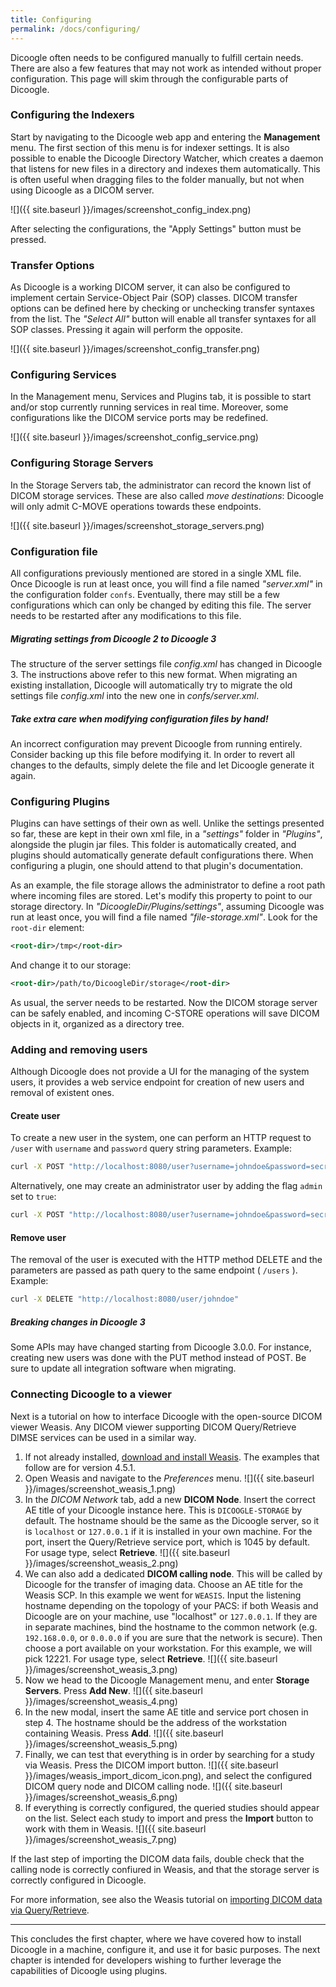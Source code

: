```yaml
---
title: Configuring
permalink: /docs/configuring/
---
```


Dicoogle often needs to be configured manually to fulfill certain needs. There are also a few features that may not work as intended without proper configuration. This page will skim through the configurable parts of Dicoogle.

### Configuring the Indexers

Start by navigating to the Dicoogle web app and entering the **Management** menu. The first section of this menu is for indexer settings. It is also possible to enable the Dicoogle Directory Watcher, which creates a daemon that listens for new files in a directory and indexes them automatically. This is often useful when dragging files to the folder manually, but not when using Dicoogle as a DICOM server.

![]({{ site.baseurl }}/images/screenshot_config_index.png)

After selecting the configurations, the "Apply Settings" button must be pressed.

### Transfer Options

As Dicoogle is a working DICOM server, it can also be configured to implement certain Service-Object Pair (SOP) classes. DICOM transfer options can be defined here by checking or unchecking transfer syntaxes from the list. The _"Select All"_ button will enable all transfer syntaxes for all SOP classes. Pressing it again will perform the opposite.

![]({{ site.baseurl }}/images/screenshot_config_transfer.png)

### Configuring Services

In the Management menu, Services and Plugins tab, it is possible to start and/or stop currently running services in real time. Moreover, some configurations like the DICOM service ports may be redefined.

![]({{ site.baseurl }}/images/screenshot_config_service.png)

### Configuring Storage Servers

In the Storage Servers tab, the administrator can record the known list of DICOM storage services. These are also called _move destinations_: Dicoogle will only admit C-MOVE operations towards these endpoints.

![]({{ site.baseurl }}/images/screenshot_storage_servers.png)

### Configuration file

All configurations previously mentioned are stored in a single XML file.
Once Dicoogle is run at least once, you will find a file named _"server.xml"_ in the configuration folder `confs`.
Eventually, there may still be a few configurations which can only be changed by editing this file.
The server needs to be restarted after any modifications to this file.

<div class="note unreleased">
  <h5>Migrating settings from Dicoogle 2 to Dicoogle 3</h5>
  <p>
  The structure of the server settings file <em>config.xml</em> has changed in Dicoogle 3.
  The instructions above refer to this new format.
  When migrating an existing installation,
  Dicoogle will automatically try to migrate the old settings file <em>config.xml</em>
  into the new one in <em>confs/server.xml</em>.
  </p>
</div>

<div class="note warning">
  <h5>Take extra care when modifying configuration files by hand!</h5>
  <p>An incorrect configuration may prevent Dicoogle from running entirely. Consider backing up this file before modifying it. In order to revert all changes to the defaults, simply delete the file and let Dicoogle generate it again.</p>
</div>

### Configuring Plugins

Plugins can have settings of their own as well. Unlike the settings presented so far, these are kept in their own xml file, in a _"settings"_ folder in _"Plugins"_, alongside the plugin jar files. This folder is automatically created, and plugins should automatically generate default configurations there. When configuring a plugin, one should attend to that plugin's documentation.

As an example, the file storage allows the administrator to define a root path where incoming files are stored. Let's modify this property to point to our storage directory. In _"DicoogleDir/Plugins/settings"_, assuming Dicoogle was run at least once, you will find a file named _"file-storage.xml"_. Look for the `root-dir` element:

```xml
<root-dir>/tmp</root-dir>
```

And change it to our storage:

```xml
<root-dir>/path/to/DicoogleDir/storage</root-dir>
```

As usual, the server needs to be restarted. Now the DICOM storage server can be safely enabled, and incoming C-STORE operations will save DICOM objects in it, organized as a directory tree.

### Adding and removing users

Although Dicoogle does not provide a UI for the managing of the system users, it provides a web service endpoint for creation of new users and removal of existent ones.

#### Create user

To create a new user in the system, one can perform an HTTP request to `/user` with `username` and `password` query string parameters. Example:

``` bash
curl -X POST "http://localhost:8080/user?username=johndoe&password=secret"
```

Alternatively, one may create an administrator user by adding the flag `admin` set to `true`:

``` bash
curl -X POST "http://localhost:8080/user?username=johndoe&password=secret&admin=true"
```

#### Remove user

The removal of the user is executed with the HTTP method DELETE and the parameters are passed as path query to the same endpoint ( `/users` ). Example:

``` bash
curl -X DELETE "http://localhost:8080/user/johndoe"
```

<div class="note unreleased" >
  <h5>Breaking changes in Dicoogle 3</h5>
  
  Some APIs may have changed starting from Dicoogle 3.0.0.
  For instance, creating new users was done with the PUT method instead of POST.
  Be sure to update all integration software when migrating.
</div>

### Connecting Dicoogle to a viewer

Next is a tutorial on how to interface Dicoogle with the open-source DICOM viewer Weasis.
Any DICOM viewer supporting DICOM Query/Retrieve DIMSE services can be used in a similar way.

1. If not already installed, [download and install Weasis](https://weasis.org/en/getting-started/index.html). The examples that follow are for version 4.5.1.
2. Open Weasis and navigate to the _Preferences_ menu.
  ![]({{ site.baseurl }}/images/screenshot_weasis_1.png)
3. In the _DICOM Network_ tab, add a new **DICOM Node**. Insert the correct AE title of your Dicoogle instance here. This is `DICOOGLE-STORAGE` by default. The hostname should be the same as the Dicoogle server, so it is `localhost` or `127.0.0.1` if it is installed in your own machine. For the port, insert the Query/Retrieve service port, which is 1045 by default. For usage type, select **Retrieve**.
  ![]({{ site.baseurl }}/images/screenshot_weasis_2.png)
4. We can also add a dedicated **DICOM calling node**. This will be called by Dicoogle for the transfer of imaging data. Choose an AE title for the Weasis SCP. In this example we went for `WEASIS`. Input the listening hostname depending on the topology of your PACS: if both Weasis and Dicoogle are on your machine, use "localhost" or `127.0.0.1`. If they are in separate machines, bind the hostname to the common network (e.g. `192.168.0.0`, or `0.0.0.0` if you are sure that the network is secure). Then choose a port available on your workstation. For this example, we will pick 12221. For usage type, select **Retrieve**.
  ![]({{ site.baseurl }}/images/screenshot_weasis_3.png)
5. Now we head to the Dicoogle Management menu, and enter **Storage Servers**. Press **Add New**.
  ![]({{ site.baseurl }}/images/screenshot_weasis_4.png)
6. In the new modal, insert the same AE title and service port chosen in step 4. The hostname should be the address of the workstation containing Weasis. Press **Add**.
  ![]({{ site.baseurl }}/images/screenshot_weasis_5.png)
7. Finally, we can test that everything is in order by searching for a study via Weasis. Press the DICOM import button. ![]({{ site.baseurl }}/images/weasis_import_dicom_icon.png), and select the configured DICOM query node and DICOM calling node.
  ![]({{ site.baseurl }}/images/screenshot_weasis_6.png)
8. If everything is correctly configured, the queried studies should appear on the list. Select each study to import and press the **Import** button to work with them in Weasis.
  ![]({{ site.baseurl }}/images/screenshot_weasis_7.png)
  
<div class="note info">
  <p>If the last step of importing the DICOM data fails, double check that the calling node is correctly confiured in Weasis, and that the storage server is correctly configured in Dicoogle.</p>

  <p>For more information, see also the Weasis tutorial on <a href="https://weasis.org/en/tutorials/dicom-import/index.html#dicom-queryretrieve">importing DICOM data via Query/Retrieve</a>.</p>
</div>

------------------

This concludes the first chapter, where we have covered how to install Dicoogle in a machine, configure it, and use it for basic purposes. The next chapter is intended for developers wishing to further leverage the capabilities of Dicoogle using plugins.

